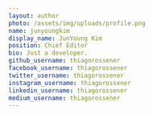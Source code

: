 ```yaml
---
layout: author
photo: /assets/img/uploads/profile.png
name: junyoungkim
display_name: JunYoung Kim
position: Chief Editor
bio: Just a developer.
github_username: thiagorossener
facebook_username: thiagorossener
twitter_username: thiagorossener
instagram_username: thiagorossener
linkedin_username: thiagorossener
medium_username: thiagorossener
---
```



